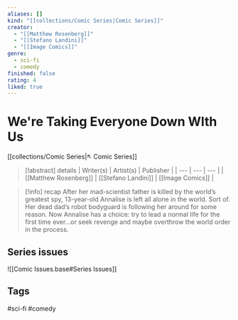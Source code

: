 ```yaml
---
aliases: []
kind: "[[collections/Comic Series|Comic Series]]"
creator:
  - "[[Matthew Rosenberg]]"
  - "[[Stefano Landini]]"
  - "[[Image Comics]]"
genre:
  - sci-fi
  - comedy
finished: false
rating: 4
liked: true
---
```

# We're Taking Everyone Down WIth Us
[[collections/Comic Series|↖ Comic Series]]

> [!abstract] details
> | Writer(s) | Artist(s) | Publisher |
> | --- | --- | --- |
> |  [[Matthew Rosenberg]]  |  [[Stefano Landini]]  | [[Image Comics]] |

> [!info] recap
> After her mad-scientist father is killed by the world’s greatest spy, 13-year-old Annalise is left all alone in the world. Sort of. Her dead dad’s robot bodyguard is following her around for some reason. Now Annalise has a choice: try to lead a normal life for the first time ever…or seek revenge and maybe overthrow the world order in the process.


## Series issues
![[Comic Issues.base#Series Issues]]

## Tags
#sci-fi #comedy
